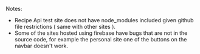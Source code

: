 Notes: 
- Recipe Api test site does not have node_modules included given github file restrictions ( same with other sites ).
- Some of the sites hosted using firebase have bugs that are not in the source code, for example the personal site one of the buttons on the navbar doesn't work.
